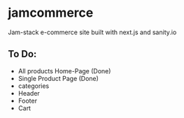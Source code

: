 # jamcommerce
Jam-stack e-commerce site built with next.js and sanity.io

## To Do:
- All products Home-Page (Done)
- Single Product Page (Done)
- categories
- Header
- Footer
- Cart
